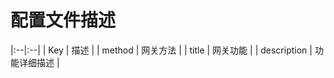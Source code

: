 # 配置文件描述

|:--|:--|
| Key         | 描述         |
| method      | 网关方法     |
| title       | 网关功能     |
| description | 功能详细描述 |